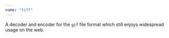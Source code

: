 ```yaml
---
name: "tiff"
---
```


A decoder and encoder for the `gif` file format which still enjoys widespread
usage on the web.
